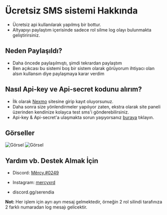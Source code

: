 # Ücretsiz SMS sistemi Hakkında
- Ücretsiz api kullanılarak yapılmış bir bottur.
- Altyapıyı paylaştım içerisinde sadece rol silme log olayı bulunmakta geliştirirsiniz.

## Neden Paylaşıldı?
- Daha öncede paylaşılmıştı, şimdi tekrardan paylaştım
- Ben açıkcası bu sistemi boş bir sistem olarak görüyorum ihtiyacı olan alsın kullansın diye paylaşmaya karar verdim
## Nasıl Api-key ve Api-secret kodunu alırım?
- İlk olarak [Nexmo](https://dashboard.nexmo.com/sign-up) sitesine girip kayıt oluyorsunuz. 
- Daha sonra size yönlendirmeler yapılıyor zaten, ekstra olarak site paneli üzerinden kendinize kolayca test sms'i gönderebilirsiniz.
- Api-key & Api-secret'a ulaşmakta sorun yaşıyorsanız [buraya](https://help.nexmo.com/hc/en-us/articles/204014493-Where-can-I-find-my-API-key-and-API-secret-) tıklayın.
## Görseller
![Görsel](https://media.discordapp.net/attachments/869647243244867634/871346200891228170/Ekran_Alnts.PNG?width=928&height=676)
![Görsel](https://media.discordapp.net/attachments/415588524151144448/871033920588759130/5b4b95a0-be4c-4afb-86cf-f27149d711ea.png?width=312&height=373)

## Yardım vb. Destek Almak İçin
- Discord: [Mêrcy.#0249](https://discord.com/users/411621794131476480)
- Instagram: [mercyxrd](https://instagram.com/mercyxrd)

- discord.gg/serendia

<b>Not:</b> Her işlem için ayrı ayrı mesaj gelmektedir, örneğin 2 rol silindi tarafınıza 2 farklı numaradan log mesajı gelicektir.
